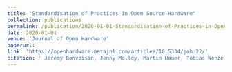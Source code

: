 ```yaml
---
title: "Standardisation of Practices in Open Source Hardware"
collection: publications
permalink: /publication/2020-01-01-Standardisation-of-Practices-in-Open-Source-Hardware
date: 2020-01-01
venue: 'Journal of Open Hardware'
paperurl:
link: 'https://openhardware.metajnl.com/articles/10.5334/joh.22/'
citation: ' Jérémy Bonvoisin, Jenny Molloy, Martin Häuer, Tobias Wenzel, &quot;Standardisation of Practices in Open Source Hardware.&quot; Journal of Open Hardware, 2020.'
---
```

